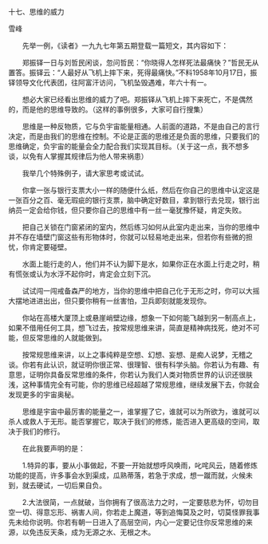 十七、思维的威力

雪峰


　　先举一例，《读者》一九九七年第五期登载一篇短文，其内容如下：

　　郑振铎一日与刘哲民闲谈，忽问哲民：“你晓得人怎样死法最痛快？”哲民无从置答。振铎云：“人最好从飞机上摔下来，死得最痛快。”不料1958年10月17日，振铎领导文化代表团，往阿富汗访问，飞机坠毁遇难，年六十有一。

　　想必大家已经看出思维的威力了吧。郑振铎从飞机上摔下来死亡，不是偶然的，而是他的思维导致的。（这样的事例很多，大家可自行搜集）

　　思维是一种反物质，它与负宇宙能量相通。人前面的道路，不是由自己的言行决定，而是由我们的思维在控制。不论是正面的思维还是负面的思维，只要我们的思维确定，负宇宙的能量会全力配合我们实现其目标。（关于这一点，我不想多谈，以免有人掌握其规律后为他人带来祸患）

　　我举几个特殊例子，请大家思考或试试。

　　你拿一张与银行支票大小一样的随便什么纸，然后在你自己的思维中认定这是一张百分之百、毫无瑕疵的银行支票，脑中确定好数目，拿到银行去兑现，银行出纳员一定会给你钱，但只要你自己的思维中有一丝一毫犹豫怀疑，肯定失败。

　　把自己关锁在门窗紧闭的室内，然后练习如何从此室内走出来，当你的思维中并不存在墙壁门窗这些有形物体时，你就可以轻易地走出来，但若你有些微的担忧，你肯定要碰壁。

　　水面上能行走的人，他们并不认为脚下是水，如果你正在水面上行走之时，稍有慌张或认为水浮不起你时，肯定会立刻下沉。

　　试试闯一闯戒备森严的地方，当你的思维中把自己化于无形之时，你可以大摇大摆地进进出出，但只要你稍有一丝害怕，卫兵即刻就能发现你。

　　你站在高楼大厦顶上或悬崖峭壁边缘，想象一下如何能飞越到另一制高点上，如果不借用任何工具，想飞过去，按常规思维来讲，简直是精神病找死，绝对不可能，但反常思维的人就能做到。

　　按常规思维来讲，以上之事纯粹是空想、幻想、妄想、是痴人说梦，无稽之谈。你若有此认识，就证明你很正常、很理智、很有科学头脑。你若认为有趣、有意思，证明你具备反常思维的条件，你若认为我们人类对物质世界的认识还很肤浅，这种事情完全有可能，你的思维已经超越了常规思维，继续发展下去，你就会发现更多的宇宙奥秘。

　　思维是宇宙中最厉害的能量之一，谁掌握了它，谁就可以为所欲为，谁就可以杀人或救人于无形。能否掌握它，取决于我们的修炼，能否进入更高级的空间，取决于我们的修行。

　　在此我要声明的是：

　　1.特异的事，要从小事做起，不要一开始就想呼风唤雨，叱咤风云，随着修炼功能的提高，许多事会水到渠成，瓜熟蒂落，若急于求成，想一蹴而就，火候未到，就去硬试，一切后果自负。

　　2.大法很简，一点就破，当你拥有了很高法力之时，一定要慈悲为怀，切勿目空一切、得意忘形、祸害人间，你若走上魔道，等到追悔莫及之时，切莫怪罪我事先未给你说明。你若有朝一日进入了高层空间，内心一定要记住你反常思维的来源，以免违反天条，成为无源之水、无根之木。



